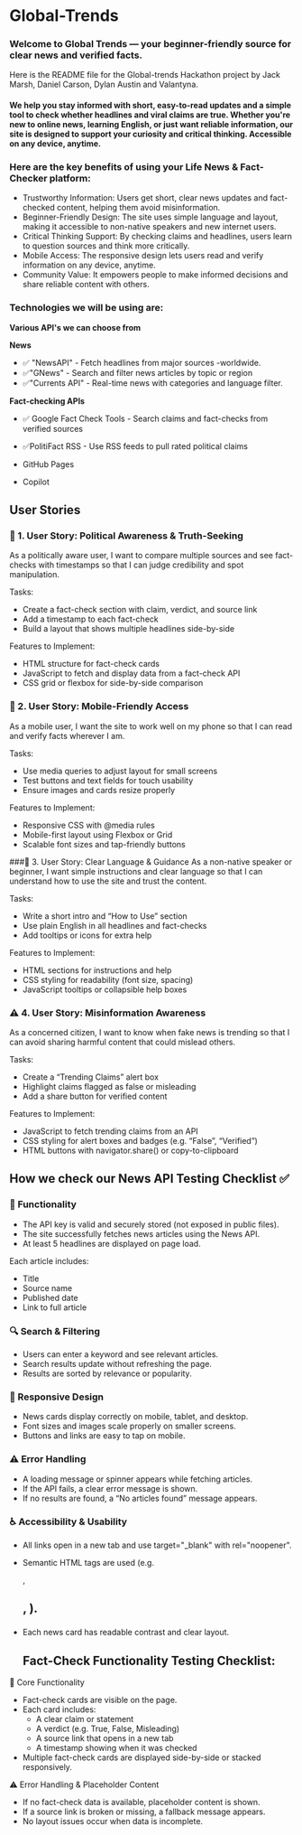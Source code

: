 ﻿# Global-Trends

### Welcome to Global Trends — your beginner-friendly source for clear news and verified facts.

Here is the README file for the Global-trends Hackathon project by Jack Marsh, Daniel Carson, Dylan Austin and Valantyna.

#### We help you stay informed with short, easy-to-read updates and a simple tool to check whether headlines and viral claims are true. Whether you're new to online news, learning English, or just want reliable information, our site is designed to support your curiosity and critical thinking. Accessible on any device, anytime.

### Here are the key benefits of using your Life News & Fact-Checker platform: 

- Trustworthy Information: 
Users get short, clear news updates and fact-checked content, helping them avoid misinformation.
- Beginner-Friendly Design: 
The site uses simple language and layout, making it accessible to non-native speakers and new internet users.
- Critical Thinking Support: 
By checking claims and headlines, users learn to question sources and think more critically.
- Mobile Access: 
The responsive design lets users read and verify information on any device, anytime.
- Community Value: 
It empowers people to make informed decisions and share reliable content with others.

### Technologies we will be using are:

__Various API's we can choose  from__ 

__News__
- ✅ "NewsAPI"	- Fetch headlines from major sources -worldwide.
- ✅"GNews" - Search and filter news articles by topic or region
- ✅"Currents API" - Real-time news with categories and language filter.

__Fact-checking APIs__

- ✅ Google Fact Check Tools - Search claims and fact-checks from verified sources
- ✅PolitiFact RSS - Use RSS feeds to pull rated political claims

- GitHub Pages
- Copilot 

## User Stories
### 🧠 1. User Story: Political Awareness & Truth-Seeking
As a politically aware user, I want to compare multiple sources and see fact-checks with timestamps so that I can judge credibility and spot manipulation.

Tasks:

- Create a fact-check section with claim, verdict, and source link
- Add a timestamp to each fact-check
- Build a layout that shows multiple headlines side-by-side

Features to Implement:

- HTML structure for fact-check cards
- JavaScript to fetch and display data from a fact-check API
- CSS grid or flexbox for side-by-side comparison

### 📱 2. User Story: Mobile-Friendly Access
As a mobile user, I want the site to work well on my phone so that I can read and verify facts wherever I am.

Tasks:

- Use media queries to adjust layout for small screens
- Test buttons and text fields for touch usability
- Ensure images and cards resize properly

Features to Implement:

- Responsive CSS with @media rules
- Mobile-first layout using Flexbox or Grid
- Scalable font sizes and tap-friendly buttons

###🧾 3. User Story: Clear Language & Guidance
As a non-native speaker or beginner, I want simple instructions and clear language so that I can understand how to use the site and trust the content.

Tasks:

- Write a short intro and “How to Use” section
- Use plain English in all headlines and fact-checks
- Add tooltips or icons for extra help

Features to Implement:

- HTML sections for instructions and help
- CSS styling for readability (font size, spacing)
- JavaScript tooltips or collapsible help boxes

### ⚠️ 4. User Story: Misinformation Awareness
As a concerned citizen, I want to know when fake news is trending so that I can avoid sharing harmful content that could mislead others.

Tasks:

- Create a “Trending Claims” alert box
- Highlight claims flagged as false or misleading
- Add a share button for verified content

Features to Implement:

- JavaScript to fetch trending claims from an API
- CSS styling for alert boxes and badges (e.g. “False”, “Verified”)
- HTML buttons with navigator.share() or copy-to-clipboard



## How we check our News API Testing Checklist ✅ 

### 🔧 Functionality

- The API key is valid and securely stored (not exposed in public files).
- The site successfully fetches news articles using the News API.
- At least 5 headlines are displayed on page load.

Each article includes:
- Title
- Source name
-  Published date
-  Link to full article

### 🔍 Search & Filtering
- Users can enter a keyword and see relevant articles.
- Search results update without refreshing the page.
- Results are sorted by relevance or popularity.

### 📱 Responsive Design
- News cards display correctly on mobile, tablet, and desktop.
- Font sizes and images scale properly on smaller screens.
- Buttons and links are easy to tap on mobile.

### ⚠️ Error Handling
- A loading message or spinner appears while fetching articles.
- If the API fails, a clear error message is shown.
- If no results are found, a “No articles found” message appears.

### ♿ Accessibility & Usability
- All links open in a new tab and use target="_blank" with rel="noopener".
- Semantic HTML tags are used (e.g. <article>, <h2>, <a>).
- Each news card has readable contrast and clear layout.


  ## Fact-Check Functionality Testing Checklist:
  
🔧 Core Functionality
- Fact-check cards are visible on the page.
- Each card includes:
   - A clear claim or statement
   - A verdict (e.g. True, False, Misleading)
   - A source link that opens in a new tab
   - A timestamp showing when it was checked
- Multiple fact-check cards are displayed side-by-side or stacked responsively.
  
⚠️ Error Handling & Placeholder Content
- If no fact-check data is available, placeholder content is shown.
- If a source link is broken or missing, a fallback message appears.
- No layout issues occur when data is incomplete.
